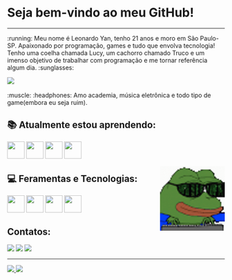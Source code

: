 # Seja bem-vindo ao meu GitHub!
<hr>
<p>:running: Meu nome é Leonardo Yan, tenho 21 anos e moro em São Paulo-SP. Apaixonado por programação, games e tudo que envolva tecnologia! Tenho uma coelha chamada Lucy, um cachorro chamado Truco e um imenso objetivo de trabalhar com programação e me tornar referência algum dia. :sunglasses: </p> 

<img src="https://user-images.githubusercontent.com/71907948/206302297-4e9ef263-d22d-47fd-810b-ab5840ad6d09.png" width="250" align="top right"/>

<p> :muscle: :headphones: Amo academia, música eletrônica e todo tipo de game(embora eu seja ruim). </p>

## :books: Atualmente estou aprendendo: 
<img src="https://cdn.jsdelivr.net/gh/devicons/devicon/icons/css3/css3-original-wordmark.svg" width="40" height="40"/> <img src="https://cdn.jsdelivr.net/gh/devicons/devicon/icons/html5/html5-original-wordmark.svg" width="40" height="40"/> <img src="https://cdn.jsdelivr.net/gh/devicons/devicon/icons/javascript/javascript-original.svg" width="40" height="40"/> <img src="https://cdn.jsdelivr.net/gh/devicons/devicon/icons/linux/linux-original.svg" width="40" height="40"/>

<img src="https://github.com/Risole490/Risole490/blob/main/hacker-pepe.gif" width="150" align="right"/>

## :computer: Feramentas e Tecnologias:
<img src="https://cdn.jsdelivr.net/gh/devicons/devicon/icons/vscode/vscode-original.svg" width="40" height="40"/> <img src="https://cdn.jsdelivr.net/gh/devicons/devicon/icons/github/github-original.svg" width="40" height="40"/> <img src="https://cdn.jsdelivr.net/gh/devicons/devicon/icons/git/git-original.svg" width="40" height="40"/> <img src="https://cdn.jsdelivr.net/gh/devicons/devicon/icons/figma/figma-original.svg" width="40" height="40"/> 

## Contatos:
<div>
  <a href="https://instagram.com/risol3" target="_blank"><img src="https://img.shields.io/badge/-Instagram-%23E4405F?style=for-the-badge&logo=instagram&logoColor=white" target="_blank"></a>
  <a href = "mailto: lionarrdux22@gmail.com"><img src="https://img.shields.io/badge/Gmail-D14836?style=for-the-badge&logo=gmail&logoColor=white" target="_blank"></a>
  <a href="https://www.linkedin.com/in/leonardo-ricioli-107322186/" target="_blank"><img src="https://img.shields.io/badge/-LinkedIn-%230077B5?style=for-the-badge&logo=linkedin&logoColor=white" target="_blank"></a>   
</div>

<hr>
<div>
<a href="https://github.com/Risole490">
<img height="180em" src="https://github-readme-stats.vercel.app/api/top-langs/?username=Risole490&layout=compact&langs_count=7&theme=dracula"/>
<img height="180em" src="https://github-readme-stats.vercel.app/api?username=Risole490&show_icons=true&theme=dracula&include_all_commits=true&count_private=true"/>
</div>
